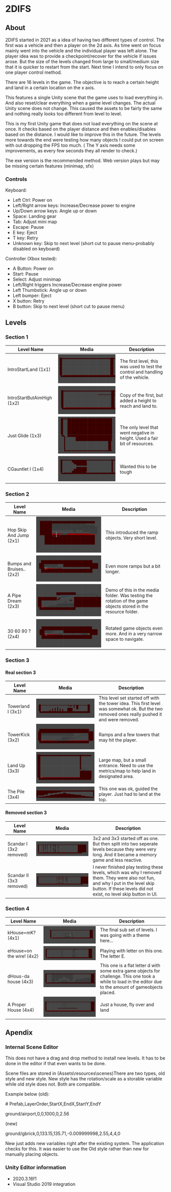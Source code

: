 # 2DIFS
 
## About

2DIFS started in 2021 as a idea of having two different types of control. The first was a vehicle and then a player on the 2d axis. As time went on focus mainly went into the vehicle and the individual player was left alone. The player idea was to provide a checkpoint/recover for the vehicle if issues arose. But the size of the levels changed from large to small/medium size that it is quicker to restart from the start. Next time I intend to only focus on one player control method.

There are 16 levels in the game. The objective is to reach a certain height and land in a certain location on the x axis. 

This features a single Unity scene that the game uses to load everything in. And also reset/clear everything when a game level changes. The actual Unity scene does not change. This caused the assets to be fairly the same and nothing really looks too different from level to level. 

This is my first Unity game that does not load everything on the scene at once. It checks based on the player distance and then enables/disables based on the distance. I would like to improve this in the future. The levels more towards the end were testing how many objects I could put on screen with out dropping the FPS too much. ( The Y axis needs some improvements, as every few seconds they all render to check.)

The exe version is the recommended  method. Web version plays but may be missing certain features (minimap, sfx)


### Controls

Keyboard:

* Left Ctrl: Power on
* Left/Right arrow keys: Increase/Decrease power to engine
* Up/Down arrow keys: Angle up or down
* Space: Landing gear
* Tab: Adjust mini map
* Escape: Pause
* E key: Eject
* T key: Retry
* Unknown key: Skip to next level (short cut to pause menu-probably disabled on keyboard)


Controller (Xbox tested):
* A Button: Power on
* Start: Pause
* Select: Adjust minimap
* Left/Right triggers Increase/Decrease engine power 
* Left Thumbstick:  Angle up or down
* Left bumper: Eject
* X button: Retry
* B button: Skip to next level (short cut to pause menu)




## Levels

### Section 1

| Level Name | Media | Description  |
| ------------- | ------------- | -- |
| IntroStartLand (1x1) | ![1x1 level](media/levels/1x1.png) | The first level, this was used to test the control and handling of the vehicle.   |
| IntroStartButAimHigh (1x2) | ![1x2 level](media/levels/1x2.png) | Copy of the first, but added a height to reach and land to.   |
| Just Glide (1x3) | ![1x3 level](media/levels/1x3.png) | The only level that went negative in height. Used a fair bit of resources.   |
| CGauntlet I (1x4) | ![1x4 level](media/levels/1x4.png) | Wanted this to be tough   |

### Section 2

| Level Name | Media | Description  |
| ------------- | ------------- | -- |
| Hop Skip And Jump (2x1) | ![2x1 level](media/levels/2x1.png) | This introduced the ramp objects. Very short level.   |
| Bumps and Bruises.. (2x2) | ![2x2 level](media/levels/2x2.png) | Even more ramps but a bit longer.   |
| A Pipe Dream (2x3) | ![2x3 level](media/levels/2x3.png) | Demo of this in the media folder. Was testing the rotation of the game objects stored in the resource folder.   |
| 30 60 90 ? (2x4) | ![2x4 level](media/levels/2x4.png) | Rotated game objects even more. And in a very narrow space to navigate.   |

### Section 3

#### Real section 3
| Level Name | Media | Description  |
| ------------- | ------------- | -- |
| Towerland I (3x1) | ![3x1 level](media/levels/3x1.png) | This level set started off with the tower idea. This first level was somewhat ok. But the two removed ones really pushed it and were removed.   |
| TowerKick (3x2) | ![3x2 level](media/levels/3x2.png) | Ramps and a few towers that may hit the player.   |
| Land Up (3x3) | ![3x3 level](media/levels/3x3.png) | Large map, but a small entrance. Need to use the metrics/map to help land in designated area.   |
| The Pile (3x4) | ![3x4 level](media/levels/3x4.png) | This one was ok, guided the player. Just had to land at the top.   |

#### Removed section 3

| Level Name | Media | Description  |
| ------------- | ------------- | -- |
| Scandar I (3x2 removed) | ![3x2 level](media/levels/3x2_removed.png) | 3x2 and 3x3 started off as one. But then split into two seperate levels because they were very long. And it became a memory game and less reactive.   |
| Scandar II (3x3 removed) | ![3x3 level](media/levels/3x3_removed.png) | I never finished play testing these levels, which was why I removed them. They were also not fun, and why I put in the level skip button. If these levels did not exist, no level skip button in UI.   |

### Section 4

| Level Name | Media | Description  |
| ------------- | ------------- | -- |
| kHouse=mK? (4x1) | ![4x1 level](media/levels/4x1.png) | The final sub set of levels. I was going with a theme here...   |
| eHouse=on the wire! (4x2) | ![4x2 level](media/levels/4x2.png) | Playing with letter on this one. The letter E.   |
| dHous-da house (4x3) | ![4x3 level](media/levels/4x3.png) | This one is a flat letter d with some extra game objects for challenge. This one took a while to load in the editor due to the amount of gameobjects placed.   |
| A Proper House (4x4) | ![4x4 level](media/levels/4x4.png) | Just a house, fly over and land     |

## Apendix


### Internal Scene Editor

This does not have a drag and drop method to install new levels. It has to be done in the editor if that even wants to be done.

Scene files are stored in (Assets\resources\scenes)There are two types, old style and new style. New style has the rotation/scale as a storable variable while old style does not. Both are compatible.
 
 Example below (old):

 \# Prefab,LayerOrder,StartX,EndX,StartY,EndY

ground/airport,0,0,1000,0,2.56

(new)

ground/gbrick,0,133.15,135.71,-0.009999998,2.55,4,4,0

New just adds new variables right after the existing system. The application checks for this. It was easier to use the Old style rather than new for manually placing objects.

### Unity Editor information

* 2020.3.16f1
* Visual Studio 2019 integration





